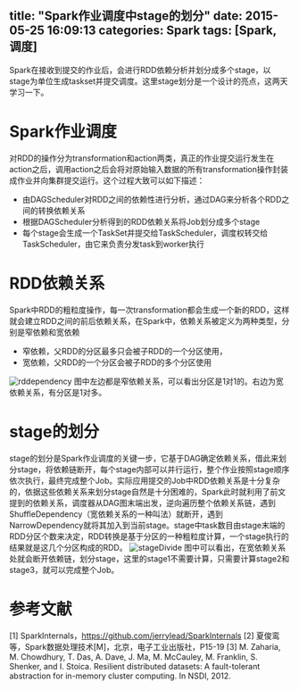 title: "Spark作业调度中stage的划分"
date: 2015-05-25 16:09:13
categories: Spark
tags: [Spark, 调度]
---

Spark在接收到提交的作业后，会进行RDD依赖分析并划分成多个stage，以stage为单位生成taskset并提交调度。这里stage划分是一个设计的亮点，这两天学习一下。
<!--more-->

# Spark作业调度
对RDD的操作分为transformation和action两类，真正的作业提交运行发生在action之后，调用action之后会将对原始输入数据的所有transformation操作封装成作业并向集群提交运行。这个过程大致可以如下描述：
- 由DAGScheduler对RDD之间的依赖性进行分析，通过DAG来分析各个RDD之间的转换依赖关系
- 根据DAGScheduler分析得到的RDD依赖关系将Job划分成多个stage
- 每个stage会生成一个TaskSet并提交给TaskScheduler，调度权转交给TaskScheduler，由它来负责分发task到worker执行

# RDD依赖关系
Spark中RDD的粗粒度操作，每一次transformation都会生成一个新的RDD，这样就会建立RDD之间的前后依赖关系，在Spark中，依赖关系被定义为两种类型，分别是窄依赖和宽依赖
- 窄依赖，父RDD的分区最多只会被子RDD的一个分区使用，
- 宽依赖，父RDD的一个分区会被子RDD的多个分区使用

![rddependency](/figures/spark-stage-division/rddDependency.jpg)
图中左边都是窄依赖关系，可以看出分区是1对1的。右边为宽依赖关系，有分区是1对多。

# stage的划分
stage的划分是Spark作业调度的关键一步，它基于DAG确定依赖关系，借此来划分stage，将依赖链断开，每个stage内部可以并行运行，整个作业按照stage顺序依次执行，最终完成整个Job。实际应用提交的Job中RDD依赖关系是十分复杂的，依据这些依赖关系来划分stage自然是十分困难的，Spark此时就利用了前文提到的依赖关系，调度器从DAG图末端出发，逆向遍历整个依赖关系链，遇到ShuffleDependency（宽依赖关系的一种叫法）就断开，遇到NarrowDependency就将其加入到当前stage。stage中task数目由stage末端的RDD分区个数来决定，RDD转换是基于分区的一种粗粒度计算，一个stage执行的结果就是这几个分区构成的RDD。
![stageDivide](/figures/spark-stage-division/stageDivide.jpg)
图中可以看出，在宽依赖关系处就会断开依赖链，划分stage，这里的stage1不需要计算，只需要计算stage2和stage3，就可以完成整个Job。

# 参考文献
[1] SparkInternals，https://github.com/jerrylead/SparkInternals
[2] 夏俊鸾等，Spark数据处理技术[M]，北京，电子工业出版社，P15-19
[3] M. Zaharia, M. Chowdhury, T. Das, A. Dave, J. Ma, M. McCauley, M. Franklin, S. Shenker, and I. Stoica. Resilient distributed datasets: A fault-tolerant abstraction for in-memory cluster computing. In NSDI, 2012.